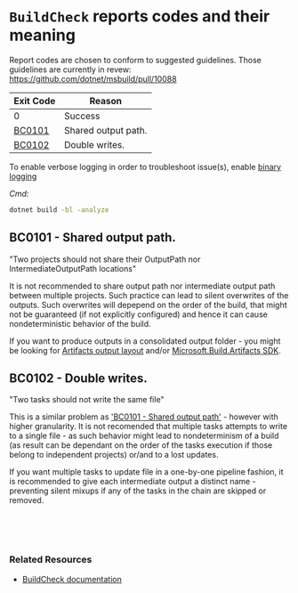# `BuildCheck` reports codes and their meaning

Report codes are chosen to conform to suggested guidelines. Those guidelines are currently in revew: https://github.com/dotnet/msbuild/pull/10088

| Exit&nbsp;Code | Reason |
|:-----|----------|
| 0 | Success |
| [BC0101](#BC0101) | Shared output path. |
| [BC0102](#BC0102) | Double writes. |


To enable verbose logging in order to troubleshoot issue(s), enable [binary logging](https://github.com/dotnet/msbuild/blob/main/documentation/wiki/Binary-Log.md#msbuild-binary-log-overview)

_Cmd:_
```cmd
dotnet build -bl -analyze
```

## <a name="BC0101"></a>BC0101 - Shared output path.

"Two projects should not share their OutputPath nor IntermediateOutputPath locations"

It is not recommended to share output path nor intermediate output path between multiple projects. Such practice can lead to silent overwrites of the outputs. Such overwrites will depepend on the order of the build, that might not be guaranteed (if not explicitly configured) and hence it can cause nondeterministic behavior of the build.

If you want to produce outputs in a consolidated output folder - you might be looking for [Artifacts output layout](https://learn.microsoft.com/en-us/dotnet/core/sdk/artifacts-output) and/or [Microsoft.Build.Artifacts SDK](https://github.com/microsoft/MSBuildSdks/tree/main/src/Artifacts).


## <a name="BC0102"></a>BC0102 - Double writes.

"Two tasks should not write the same file"

This is a similar problem as ['BC0101 - Shared output path'](#BC0101) - however with higher granularity. It is not recomended that multiple tasks attempts to write to a single file - as such behavior might lead to nondeterminism of a build (as result can be dependant on the order of the tasks execution if those belong to independent projects) or/and to a lost updates.

If you want multiple tasks to update file in a one-by-one pipeline fashion, it is recommended to give each intermediate output a distinct name - preventing silent mixups if any of the tasks in the chain are skipped or removed.



<BR/>
<BR/>
<BR/>

### Related Resources
* [BuildCheck documentation](https://github.com/dotnet/msbuild/blob/main/documentation/specs/proposed/BuildCheck.md)
